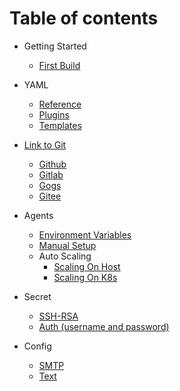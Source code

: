 # Table of contents

* Getting Started
  * [First Build](./start/index.md)

* YAML
  * [Reference](./yml/reference_v1.md)
  * [Plugins](./yml/plugins.md)
  * [Templates](https://github.com/FlowCI/templates)

* [Link to Git](./git/index.md)
  * [Github](./git/github.md)
  * [Gitlab](./git/gitlab.md)
  * [Gogs](./git/gogs.md)
  * [Gitee](./git/gitee.md)

* Agents
  * [Environment Variables](./agents/vars.md)
  * [Manual Setup](./agents/manual.md)
  * Auto Scaling
    * [Scaling On Host](./agents/ssh_host.md)
    * [Scaling On K8s](./agents/k8s_host.md)

* Secret
  * [SSH-RSA](./secret/ssh-rsa.md)
  * [Auth (username and password)](./secret/auth.md)

* Config
  * [SMTP](./config/smtp.md)
  * [Text](./config/text.md)